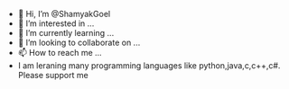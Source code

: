 - 👋 Hi, I’m @ShamyakGoel
- 👀 I’m interested in ...
- 🌱 I’m currently learning ...
- 💞️ I’m looking to collaborate on ...
- 📫 How to reach me ...
- I am leraning many programming languages like python,java,c,c++,c#. Please support me
<!---
ShamyakGoel/ShamyakGoel is a ✨ special ✨ repository because its `README.md` (this file) appears on your GitHub profile.
You can click the Preview link to take a look at your changes.
--->
